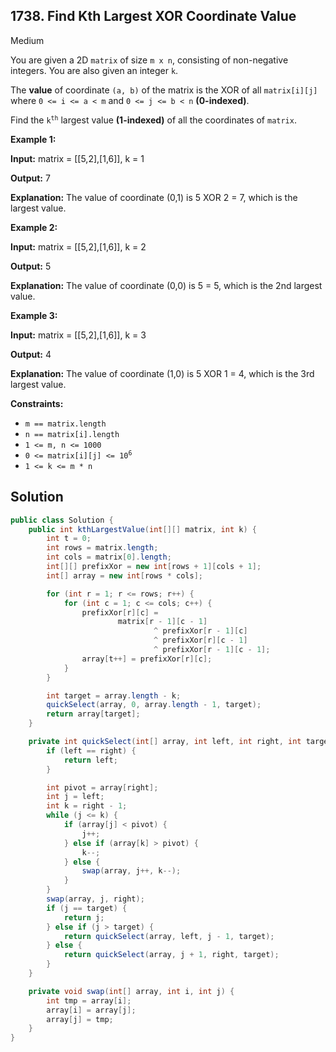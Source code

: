 ## 1738\. Find Kth Largest XOR Coordinate Value

Medium

You are given a 2D `matrix` of size `m x n`, consisting of non-negative integers. You are also given an integer `k`.

The **value** of coordinate `(a, b)` of the matrix is the XOR of all `matrix[i][j]` where `0 <= i <= a < m` and `0 <= j <= b < n` **(0-indexed)**.

Find the <code>k<sup>th</sup></code> largest value **(1-indexed)** of all the coordinates of `matrix`.

**Example 1:**

**Input:** matrix = \[\[5,2],[1,6]], k = 1

**Output:** 7

**Explanation:** The value of coordinate (0,1) is 5 XOR 2 = 7, which is the largest value.

**Example 2:**

**Input:** matrix = \[\[5,2],[1,6]], k = 2

**Output:** 5

**Explanation:** The value of coordinate (0,0) is 5 = 5, which is the 2nd largest value.

**Example 3:**

**Input:** matrix = \[\[5,2],[1,6]], k = 3

**Output:** 4

**Explanation:** The value of coordinate (1,0) is 5 XOR 1 = 4, which is the 3rd largest value.

**Constraints:**

*   `m == matrix.length`
*   `n == matrix[i].length`
*   `1 <= m, n <= 1000`
*   <code>0 <= matrix[i][j] <= 10<sup>6</sup></code>
*   `1 <= k <= m * n`

## Solution

```java
public class Solution {
    public int kthLargestValue(int[][] matrix, int k) {
        int t = 0;
        int rows = matrix.length;
        int cols = matrix[0].length;
        int[][] prefixXor = new int[rows + 1][cols + 1];
        int[] array = new int[rows * cols];

        for (int r = 1; r <= rows; r++) {
            for (int c = 1; c <= cols; c++) {
                prefixXor[r][c] =
                        matrix[r - 1][c - 1]
                                ^ prefixXor[r - 1][c]
                                ^ prefixXor[r][c - 1]
                                ^ prefixXor[r - 1][c - 1];
                array[t++] = prefixXor[r][c];
            }
        }

        int target = array.length - k;
        quickSelect(array, 0, array.length - 1, target);
        return array[target];
    }

    private int quickSelect(int[] array, int left, int right, int target) {
        if (left == right) {
            return left;
        }

        int pivot = array[right];
        int j = left;
        int k = right - 1;
        while (j <= k) {
            if (array[j] < pivot) {
                j++;
            } else if (array[k] > pivot) {
                k--;
            } else {
                swap(array, j++, k--);
            }
        }
        swap(array, j, right);
        if (j == target) {
            return j;
        } else if (j > target) {
            return quickSelect(array, left, j - 1, target);
        } else {
            return quickSelect(array, j + 1, right, target);
        }
    }

    private void swap(int[] array, int i, int j) {
        int tmp = array[i];
        array[i] = array[j];
        array[j] = tmp;
    }
}
```